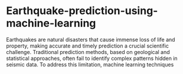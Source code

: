 # Earthquake-prediction-using-machine-learning
Earthquakes are natural disasters that cause immense loss of life and property, making accurate and timely prediction a crucial scientific challenge. Traditional prediction methods, based on geological and statistical approaches, often fail to identify complex patterns hidden in seismic data. To address this limitation, machine learning techniques
